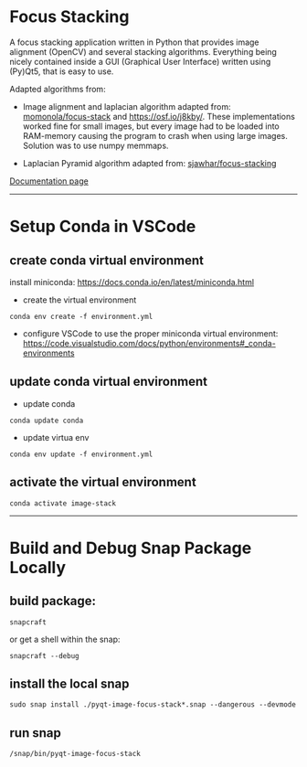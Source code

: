 # Focus Stacking
A focus stacking application written in Python that provides image alignment (OpenCV) and several stacking algorithms. Everything being nicely contained inside a GUI (Graphical User Interface) written using (Py)Qt5, that is easy to use.

Adapted algorithms from:

 - Image alignment and laplacian algorithm adapted from:
   [momonola/focus-stack](https://github.com/momonala/focus-stack) and
   https://osf.io/j8kby/. These implementations worked fine for small images, but every image had to be loaded into RAM-memory causing the program to crash when      using large images. Solution was to use numpy memmaps.

 - Laplacian Pyramid algorithm adapted from: [sjawhar/focus-stacking](https://github.com/sjawhar/focus-stacking)

[Documentation page](https://noah-peeters.github.io/python-focus-stacking/)

---
# Setup Conda in VSCode

## create conda virtual environment

 install miniconda: https://docs.conda.io/en/latest/miniconda.html
- create the virtual environment
```
conda env create -f environment.yml
```
- configure VSCode to use the proper miniconda virtual environment: https://code.visualstudio.com/docs/python/environments#_conda-environments

## update conda virtual environment
- update conda
```
conda update conda
```
- update virtua env
```
conda env update -f environment.yml
```

## activate the virtual environment
```
conda activate image-stack
```
---
# Build and Debug Snap Package Locally
## build package:
```
snapcraft
```
or get a shell within the snap:
```
snapcraft --debug
```

## install the local snap
```
sudo snap install ./pyqt-image-focus-stack*.snap --dangerous --devmode
```

## run snap
```
/snap/bin/pyqt-image-focus-stack
```
